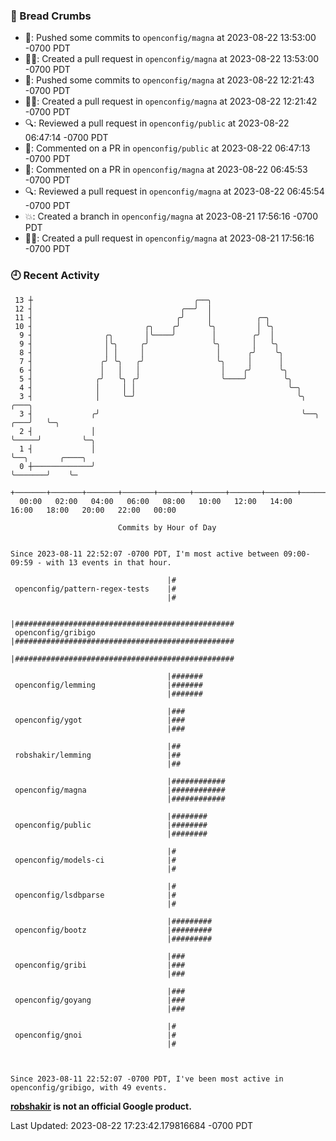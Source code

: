 ### 🍞 Bread Crumbs

 * 🚢: Pushed some commits to `openconfig/magna` at 2023-08-22 13:53:00 -0700 PDT
 * ✍🏼: Created a pull request in `openconfig/magna` at 2023-08-22 13:53:00 -0700 PDT
 * 🚢: Pushed some commits to `openconfig/magna` at 2023-08-22 12:21:43 -0700 PDT
 * ✍🏼: Created a pull request in `openconfig/magna` at 2023-08-22 12:21:42 -0700 PDT
 * 🔍: Reviewed a pull request in  `openconfig/public` at 2023-08-22 06:47:14 -0700 PDT
 * 💬: Commented on a PR in  `openconfig/public` at 2023-08-22 06:47:13 -0700 PDT
 * 💬: Commented on a PR in  `openconfig/magna` at 2023-08-22 06:45:53 -0700 PDT
 * 🔍: Reviewed a pull request in  `openconfig/magna` at 2023-08-22 06:45:54 -0700 PDT
 * 💥: Created a branch in `openconfig/magna` at 2023-08-21 17:56:16 -0700 PDT
 * ✍🏼: Created a pull request in `openconfig/magna` at 2023-08-21 17:56:16 -0700 PDT

### 🕘 Recent Activity
```
 13 ┼                                    ╭──╮
 12 ┤                                 ╭──╯  │
 11 ┤                                ╭╯     │          ╭─╮
 10 ┤                         ╭╮    ╭╯      ╰╮         │ ╰╮
  9 ┤                ╭╮       │╰────╯        │        ╭╯  │
  9 ┤                │╰╮     ╭╯              ╰╮       │   ╰╮
  8 ┤                │ │     │                │      ╭╯    ╰╮
  7 ┤               ╭╯ ╰╮   ╭╯                ╰╮     │      │
  6 ┤               │   │   │                  │    ╭╯      ╰╮
  5 ┤              ╭╯   ╰╮ ╭╯                  ╰────╯        ╰╮
  4 ┤              │     │ │                                  ╰─╮
  3 ┤              │     ╰─╯                                    ╰╮            ╭───╮
  3 ┤             ╭╯                                             ╰──╮     ╭───╯   ╰─╮
  2 ┤             │                                                 ╰─────╯         ╰─╮
  1 ┤             │                                                                   ╰──╮       ╭────╮
  0 ┼─────────────╯                                                                      ╰───────╯    ╰─
    +───────+───────+───────+───────+───────+───────+───────+───────+───────+───────+───────+───────+────
  00:00   02:00   04:00   06:00   08:00   10:00   12:00   14:00   16:00   18:00   20:00   22:00   00:00   

						Commits by Hour of Day


Since 2023-08-11 22:52:07 -0700 PDT, I'm most active between 09:00-09:59 - with 13 events in that hour.

```



```
                                   |#
 openconfig/pattern-regex-tests    |#
                                   |#

                                   |#################################################
 openconfig/gribigo                |#################################################
                                   |#################################################

                                   |#######
 openconfig/lemming                |#######
                                   |#######

                                   |###
 openconfig/ygot                   |###
                                   |###

                                   |##
 robshakir/lemming                 |##
                                   |##

                                   |############
 openconfig/magna                  |############
                                   |############

                                   |########
 openconfig/public                 |########
                                   |########

                                   |#
 openconfig/models-ci              |#
                                   |#

                                   |#
 openconfig/lsdbparse              |#
                                   |#

                                   |#########
 openconfig/bootz                  |#########
                                   |#########

                                   |###
 openconfig/gribi                  |###
                                   |###

                                   |###
 openconfig/goyang                 |###
                                   |###

                                   |#
 openconfig/gnoi                   |#
                                   |#



Since 2023-08-11 22:52:07 -0700 PDT, I've been most active in openconfig/gribigo, with 49 events.

```
**[robshakir](mailto:robjs@google.com) is not an official Google product.**  


Last Updated: 2023-08-22 17:23:42.179816684 -0700 PDT
